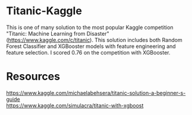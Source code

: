 # Titanic-Kaggle

This is one of many solution to the most popular Kaggle competition "Titanic: Machine Learning from Disaster" (https://www.kaggle.com/c/titanic). This solution includes both
 Random Forest Classifier and XGBooster models with feature engineering and feature selection. I scored 0.76 on the competition with XGBooster.

# Resources

https://www.kaggle.com/michaelabehsera/titanic-solution-a-beginner-s-guide <br />
https://www.kaggle.com/simulacra/titanic-with-xgboost

